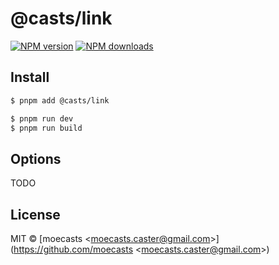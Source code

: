 # @casts/link

[![NPM version](https://img.shields.io/npm/v/@casts/link.svg?style=flat)](https://npmjs.org/package/@casts/link)
[![NPM downloads](http://img.shields.io/npm/dm/@casts/link.svg?style=flat)](https://npmjs.org/package/@casts/link)

## Install

```bash
$ pnpm add @casts/link
```

```bash
$ pnpm run dev
$ pnpm run build
```

## Options

TODO

## License

MIT © [moecasts &lt;moecasts.caster@gmail.com&gt;](https://github.com/moecasts &lt;moecasts.caster@gmail.com&gt;)
